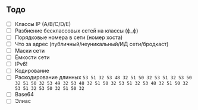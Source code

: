 ## Тодо
- [ ] Классы IP (A/B/C/D/E)
- [ ] Разбиение бесклассовых сетей на классы
      (ф_ф)
- [ ] Порядковые номера в сети (номер хоста)
- [ ] Что за адрес (публичный/неуникальный/ИД сети/бродкаст)
- [ ] Маски сети
- [ ] Ёмкости сети
- [ ] IPv6!
- [ ] Кодирование
- [ ] Раскодирование длинных `53 51 32 53 48 32 51 50 32 53 51 32 53 50 32 51 50 32 53 49 32 53 48 32 51 50 32 53 51 32 53 48 32 51 50 32 53 51 32 53 50 32 51 50 32`
- [ ] Base64
- [ ] Элиас
